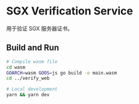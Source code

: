 # SGX Verification Service

用于验证 SGX 服务器证书。

## Build and Run

```bash
# Compile wasm file
cd wasm
GOARCH=wasm GOOS=js go build -o main.wasm
cd ../verify_web
```

```bash
# Local development
yarn && yarn dev
```

